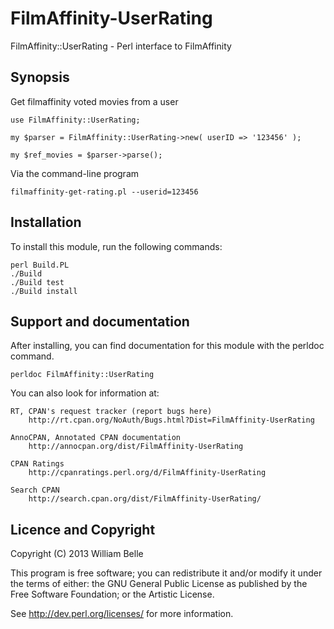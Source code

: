 FilmAffinity-UserRating
=======================

FilmAffinity::UserRating - Perl interface to FilmAffinity

Synopsis
--------

Get filmaffinity voted movies from a user

    use FilmAffinity::UserRating;

    my $parser = FilmAffinity::UserRating->new( userID => '123456' );
    
    my $ref_movies = $parser->parse();
    
Via the command-line program

    filmaffinity-get-rating.pl --userid=123456

Installation
------------

To install this module, run the following commands:

	perl Build.PL
	./Build
	./Build test
	./Build install

Support and documentation
-------------------------

After installing, you can find documentation for this module with the
perldoc command.

    perldoc FilmAffinity::UserRating

You can also look for information at:

    RT, CPAN's request tracker (report bugs here)
        http://rt.cpan.org/NoAuth/Bugs.html?Dist=FilmAffinity-UserRating

    AnnoCPAN, Annotated CPAN documentation
        http://annocpan.org/dist/FilmAffinity-UserRating

    CPAN Ratings
        http://cpanratings.perl.org/d/FilmAffinity-UserRating

    Search CPAN
        http://search.cpan.org/dist/FilmAffinity-UserRating/


Licence and Copyright
---------------------

Copyright (C) 2013 William Belle

This program is free software; you can redistribute it and/or modify it
under the terms of either: the GNU General Public License as published
by the Free Software Foundation; or the Artistic License.

See http://dev.perl.org/licenses/ for more information.


